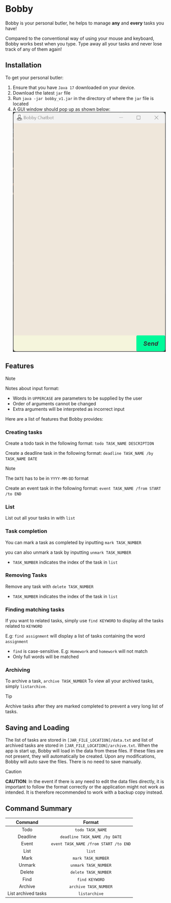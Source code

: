 # Bobby
Bobby is your personal butler, he helps to manage **any** and **every** tasks you have!

Compared to the conventional way of using your mouse and keyboard, Bobby works best when you type. Type away all your tasks and never lose track of any of them again!

## Installation
To get your personal butler:
1. Ensure that you have `Java 17` downloaded on your device.
2. Download the latest `jar` file
3. Run `java -jar bobby_v1.jar` in the directory of where the `jar` file is located
4. A GUI window should pop up as shown below:
![img.png](startupImage.png)

## Features
> [!NOTE]
> Notes about input format:
> - Words in `UPPERCASE` are parameters to be supplied by the user
> - Order of arguments cannot be changed
> - Extra arguments will be interpreted as incorrect input

Here are a list of features that Bobby provides:
### Creating tasks
Create a todo task in the following format: `todo TASK_NAME DESCRIPTION`

Create a deadline task in the following format: `deadline TASK_NAME /by TASK_NAME DATE`
> [!NOTE]
> The `DATE` has to be in `YYYY-MM-DD` format

Create an event task in the following format: `event TASK_NAME /from START /to END`

### List
List out all your tasks in with `list`

### Task completion
You can mark a task as completed by inputting `mark TASK_NUMBER`

you can also unmark a task by inputting `unmark TASK_NUMBER`

- `TASK_NUMBER` indicates the index of the task in `list`

### Removing Tasks
Remove any task with `delete TASK_NUMBER`
- `TASK_NUMBER` indicates the index of the task in `list`

### Finding matching tasks
If you want to related tasks, simply use `find KEYWORD` to display all the tasks related 
to `KEYWORD`

E.g: `find assignment` will display a list of tasks containing the word `assignment`
- `find` is case-sensitive. E.g: `Homework` and `homework` will not match
- Only full words will be matched

### Archiving
To archive a task, `archive TASK_NUMBER`
To view all your archived tasks, simply `listarchive`.
> [!TIP]
> Archive tasks after they are marked completed to prevent a very long list of tasks.

## Saving and Loading
The list of tasks are stored in `[JAR_FILE_LOCATION]/data.txt` and list of archived tasks are stored in 
`[JAR_FILE_LOCATION]/archive.txt`. When the app is start up, Bobby will load in the data from these files. 
If these files are not present, they will automatically be created. Upon any modifications, 
Bobby will auto save the files. There is no need to save manually.

> [!CAUTION]
> **CAUTION**: In the event if there is any need to edit the data files directly, it is important to follow the format 
> correctly or the application might not work as intended. It is therefore recommended to work with a
> backup copy instead.

## Command Summary
| Command | Format |
|:-:|:-:|
| Todo | `todo TASK_NAME` |
| Deadline | `deadline TASK_NAME /by DATE` |
| Event | `event TASK_NAME /from START /to END` |
| List | `list` |
| Mark | `mark TASK_NUMBER` |
| Unmark | `unmark TASK_NUMBER` |
| Delete | `delete TASK_NUMBER` |
| Find | `find KEYWORD` |
| Archive | `archive TASK_NUMBER` |
| List archived tasks | `listarchive` |